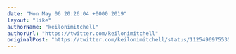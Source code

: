 ```yaml
---
date: "Mon May 06 20:26:04 +0000 2019"
layout: "like"
authorName: "keilonimitchell"
authorUrl: "https://twitter.com/keilonimitchell"
originalPost: "https://twitter.com/keilonimitchell/status/1125496975535759360"
---
```

